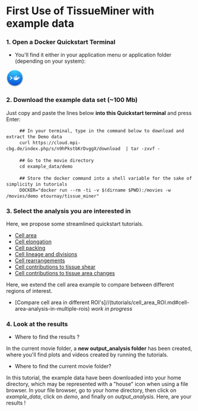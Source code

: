 # First Use of TissueMiner with example data

### 1. Open a Docker Quickstart Terminal

* You'll find it either in your application menu or application folder (depending on your system):

![alt tag](../../readme_screenshots/docker_toolbox_osx_quickstart_icon_nolabel.png)

### 2. Download the example data set (~100 Mb)

Just copy and paste the lines below **into this Quickstart terminal** and press Enter:
```
     ## In your terminal, type in the command below to download and extract the Demo data
     curl https://cloud.mpi-cbg.de/index.php/s/n9hPkstbKrDvggX/download  | tar -zxvf -
     
     ## Go to the movie directory
     cd example_data/demo
     
     ## Store the docker command into a shell variable for the sake of simplicity in tutorials
     DOCKER="docker run --rm -ti -v $(dirname $PWD):/movies -w /movies/demo etournay/tissue_miner"
```

### 3. Select the analysis you are interested in

Here, we propose some streamlined quickstart tutorials.

* [Cell area](tutorials/cell_area.md#cell-area-analysis)
* [Cell elongation](tutorials/cell_elongation.md#cell-elongation-analysis)
* [Cell packing](tutorials/cell_packing.md#cell-packing-analysis)
* [Cell lineage and divisions](tutorials/cell_lineage_and_divisions.md#cell-lineage-and-division-analysis)
* [Cell rearrangements](tutorials/cell_rearrangements.md#cell-rearrangement-analysis)
* [Cell contributions to tissue shear](tutorials/cell_contributions_to_tissue_shear.md#cell-contributions-to-tissue-shear-analysis)
* [Cell contributions to tissue area changes](tutorials/cell_contributions_to_tissue_area_changes.md#cell-contributions-to-tissue-area-change-analysis)

Here, we extend the cell area example to compare between different regions of interest.

* [Compare cell area in different ROI's]//(tutorials/cell_area_ROI.md#cell-area-analysis-in-multiple-rois) *work in progress*


### 4. Look at the results 

* Where to find the results ? 

In the current movie folder, a **new output_analysis folder** has been created, where you'll find plots and videos created by running the tutorials. 

* Where to find the current movie folder?

In this tutorial, the example data have been downloaded into your home directory, which may be represented with a "house" icon when using a file browser. In your file browser, go to your home directory, then click on *example_data*, click on *demo*, and finally on *output_analysis*. Here, are your results !

